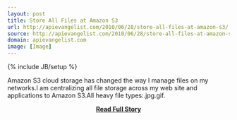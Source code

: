 ```yaml
---
layout: post
title: Store All Files at Amazon S3
url: http://apievangelist.com/2010/06/28/store-all-files-at-amazon-s3/
source: http://apievangelist.com/2010/06/28/store-all-files-at-amazon-s3/
domain: apievangelist.com
image: [Image]
---
```

{% include JB/setup %}<p>Amazon S3 cloud storage has changed the way I manage files on my networks.I am centralizing all file storage across my web site and applications to Amazon S3.All heavy file types:.jpg.gif.</p>
<center><p><a href="http://apievangelist.com/2010/06/28/store-all-files-at-amazon-s3/" style='padding:25px; font-sze:18px; font-weight: bold;'>Read Full Story</a></p></center>
